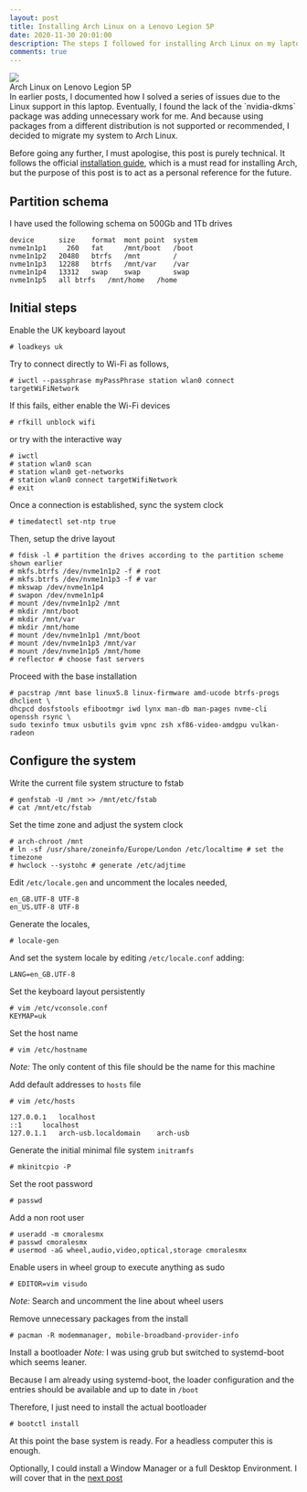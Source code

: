```yaml
---
layout: post
title: Installing Arch Linux on a Lenovo Legion 5P
date: 2020-11-30 20:01:00
description: The steps I followed for installing Arch Linux on my laptop
comments: true
---
```

<div class="row mt-3 mb-3">
    <div class="col-sm">
        <img class="img-fluid rounded z-depth-1"
src="{{ site.baseurl }}/assets/img/2020-12-02-arch.png">
    </div>
</div>
<div class="caption">
Arch Linux on Lenovo Legion 5P
</div>
In earlier posts, I documented how I solved a series of issues due to the
Linux support in this laptop. Eventually, I found the lack of the `nvidia-dkms`
package was adding unnecessary work for me. And because using packages from
a different distribution is not supported or recommended, I decided to
migrate my system to Arch Linux.

Before going any further, I must apologise, this post is purely technical.
It follows the official [installation guide](
https://wiki.archlinux.org/index.php/installation_guide),
which is a must read for installing Arch, but the purpose of this post is to
act as a personal reference for the future.


## Partition schema 
I have used the following schema on 500Gb and 1Tb drives
```pre
device		size	format	mont point	system
nvme1n1p1 	  260 	fat 	/mnt/boot	/boot
nvme1n1p2	20480	btrfs	/mnt		/
nvme1n1p3	12288	btrfs	/mnt/var	/var
nvme1n1p4	13312	swap	swap		swap
nvme1n1p5	all	btrfs	/mnt/home	/home
```

## Initial steps
Enable the UK keyboard layout  
```
# loadkeys uk
```

Try to connect directly to Wi-Fi as follows,
```
# iwctl --passphrase myPassPhrase station wlan0 connect targetWiFiNetwork
```
If this fails, either enable the Wi-Fi devices
```
# rfkill unblock wifi
```
or try with the interactive way
```
# iwctl
# station wlan0 scan
# station wlan0 get-networks
# station wlan0 connect targetWifiNetwork
# exit
```
Once a connection is established, sync the system clock
```
# timedatectl set-ntp true
```
Then, setup the drive layout
```
# fdisk -l # partition the drives according to the partition scheme shown earlier
# mkfs.btrfs /dev/nvme1n1p2 -f # root
# mkfs.btrfs /dev/nvme1n1p3 -f # var
# mkswap /dev/nvme1n1p4
# swapon /dev/nvme1n1p4
# mount /dev/nvme1n1p2 /mnt
# mkdir /mnt/boot
# mkdir /mnt/var
# mkdir /mnt/home
# mount /dev/nvme1n1p1 /mnt/boot
# mount /dev/nvme1n1p3 /mnt/var
# mount /dev/nvme1n1p5 /mnt/home
# reflector # choose fast servers
```

Proceed with the base installation
```
# pacstrap /mnt base linux5.8 linux-firmware amd-ucode btrfs-progs dhclient \
dhcpcd dosfstools efibootmgr iwd lynx man-db man-pages nvme-cli openssh rsync \
sudo texinfo tmux usbutils gvim vpnc zsh xf86-video-amdgpu vulkan-radeon 
```

## Configure the system

Write the current file system structure to fstab
```
# genfstab -U /mnt >> /mnt/etc/fstab
# cat /mnt/etc/fstab
```

Set the time zone and adjust the system clock
```
# arch-chroot /mnt
# ln -sf /usr/share/zoneinfo/Europe/London /etc/localtime # set the timezone
# hwclock --systohc # generate /etc/adjtime
```

Edit `/etc/locale.gen` and uncomment the locales needed,
```text
en_GB.UTF-8 UTF-8
en_US.UTF-8 UTF-8
``` 
Generate the locales,
```
# locale-gen
```
And set the system locale by editing `/etc/locale.conf` adding:
```text
LANG=en_GB.UTF-8
```

Set the keyboard layout persistently
```text
# vim /etc/vconsole.conf
KEYMAP=uk
```

Set the host name
```
# vim /etc/hostname
```
*Note:* The only content of this file should be the name for this machine

Add default addresses to `hosts` file
```
# vim /etc/hosts
```

```pre
127.0.0.1	localhost
::1		localhost
127.0.1.1	arch-usb.localdomain	arch-usb
```

Generate the initial minimal file system `initramfs`
```
# mkinitcpio -P
```

Set the root password
```
# passwd
```

Add a non root user
```
# useradd -m cmoralesmx
# passwd cmoralesmx
# usermod -aG wheel,audio,video,optical,storage cmoralesmx
```

Enable users in wheel group to execute anything as sudo
```
# EDITOR=vim visudo
```
*Note:* Search and uncomment the line about wheel users

Remove unnecessary packages from the install
```
# pacman -R modemmanager, mobile-broadband-provider-info
```

Install a bootloader
*Note:* I was using grub but switched to systemd-boot which seems leaner.

Because I am already using systemd-boot, the loader configuration and the
entries should be available and up to date in `/boot`

Therefore, I just need to install the actual bootloader
```
# bootctl install
```

At this point the base system is ready. For a headless computer this is enough.

Optionally, I could install a Window Manager or a full Desktop Environment.
I will cover that in the [next post](/blog/2020/arch_install_gui)

